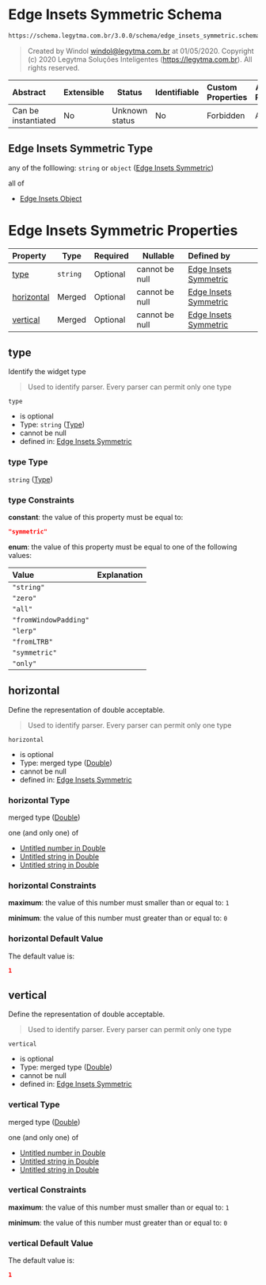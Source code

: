 # Edge Insets Symmetric Schema

```txt
https://schema.legytma.com.br/3.0.0/schema/edge_insets_symmetric.schema.json
```




> Created by Windol [windol@legytma.com.br](mailto:windol@legytma.com.br) at 01/05/2020.
> Copyright (c) 2020 Legytma Soluções Inteligentes (<https://legytma.com.br>). All rights reserved.
>

| Abstract            | Extensible | Status         | Identifiable | Custom Properties | Additional Properties | Access Restrictions | Defined In                                                                                              |
| :------------------ | ---------- | -------------- | ------------ | :---------------- | --------------------- | ------------------- | ------------------------------------------------------------------------------------------------------- |
| Can be instantiated | No         | Unknown status | No           | Forbidden         | Allowed               | none                | [edge_insets_symmetric.schema.json](../schema/edge_insets_symmetric.schema.json) |

## Edge Insets Symmetric Type

any of the folllowing: `string` or `object` ([Edge Insets Symmetric](edge_insets_symmetric.md))

all of

-   [Edge Insets Object](edge_insets-oneof-edge-insets-object.md)

# Edge Insets Symmetric Properties

| Property                  | Type     | Required | Nullable       | Defined by                                                                                                                                                             |
| :------------------------ | -------- | -------- | -------------- | :--------------------------------------------------------------------------------------------------------------------------------------------------------------------- |
| [type](#type)             | `string` | Optional | cannot be null | [Edge Insets Symmetric](edge_insets_symmetric-properties-type.md) |
| [horizontal](#horizontal) | Merged   | Optional | cannot be null | [Edge Insets Symmetric](app_bar_theme-properties-double.md)                |
| [vertical](#vertical)     | Merged   | Optional | cannot be null | [Edge Insets Symmetric](app_bar_theme-properties-double.md)                  |

## type

Identify the widget type


> Used to identify parser. Every parser can permit only one type
>

`type`

-   is optional
-   Type: `string` ([Type](edge_insets_symmetric-properties-type.md))
-   cannot be null
-   defined in: [Edge Insets Symmetric](edge_insets_symmetric-properties-type.md)

### type Type

`string` ([Type](edge_insets_symmetric-properties-type.md))

### type Constraints

**constant**: the value of this property must be equal to:

```json
"symmetric"
```

**enum**: the value of this property must be equal to one of the following values:

| Value                 | Explanation |
| :-------------------- | ----------- |
| `"string"`            |             |
| `"zero"`              |             |
| `"all"`               |             |
| `"fromWindowPadding"` |             |
| `"lerp"`              |             |
| `"fromLTRB"`          |             |
| `"symmetric"`         |             |
| `"only"`              |             |

## horizontal

Define the representation of double acceptable.


> Used to identify parser. Every parser can permit only one type
>

`horizontal`

-   is optional
-   Type: merged type ([Double](app_bar_theme-properties-double.md))
-   cannot be null
-   defined in: [Edge Insets Symmetric](app_bar_theme-properties-double.md)

### horizontal Type

merged type ([Double](app_bar_theme-properties-double.md))

one (and only one) of

-   [Untitled number in Double](double-definitions-doublenumber.md)
-   [Untitled string in Double](double-definitions-doublestring.md)
-   [Untitled string in Double](double-definitions-doubleenum.md)

### horizontal Constraints

**maximum**: the value of this number must smaller than or equal to: `1`

**minimum**: the value of this number must greater than or equal to: `0`

### horizontal Default Value

The default value is:

```json
1
```

## vertical

Define the representation of double acceptable.


> Used to identify parser. Every parser can permit only one type
>

`vertical`

-   is optional
-   Type: merged type ([Double](app_bar_theme-properties-double.md))
-   cannot be null
-   defined in: [Edge Insets Symmetric](app_bar_theme-properties-double.md)

### vertical Type

merged type ([Double](app_bar_theme-properties-double.md))

one (and only one) of

-   [Untitled number in Double](double-definitions-doublenumber.md)
-   [Untitled string in Double](double-definitions-doublestring.md)
-   [Untitled string in Double](double-definitions-doubleenum.md)

### vertical Constraints

**maximum**: the value of this number must smaller than or equal to: `1`

**minimum**: the value of this number must greater than or equal to: `0`

### vertical Default Value

The default value is:

```json
1
```
